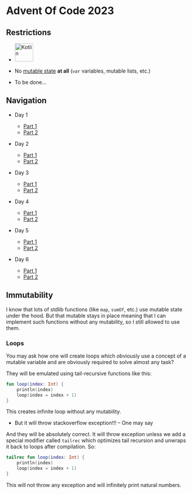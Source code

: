 # Advent Of Code 2023 

## Restrictions

- <img alt="Kotlin" src="https://img.shields.io/badge/Kotlin-orange?logo=kotlin&logoColor=white&style=flat-square" width="50px"/>

- No [mutable state](#immutability) **at all** (`var` variables, mutable lists, etc.)

- To be done...

## Navigation

- Day 1
  - [Part 1](src/main/kotlin/me/y9san9/aoc23/day1/part1/Day1.1.kt)
  - [Part 2](src/main/kotlin/me/y9san9/aoc23/day1/part2/Day1.2.kt)

- Day 2
  - [Part 1](src/main/kotlin/me/y9san9/aoc23/day2/part1/Day2.1.kt)
  - [Part 2](src/main/kotlin/me/y9san9/aoc23/day2/part2/Day2.2.kt)

- Day 3
  - [Part 1](src/main/kotlin/me/y9san9/aoc23/day3/part1/Day3.1.kt)
  - [Part 2](src/main/kotlin/me/y9san9/aoc23/day3/part2/Day3.2.kt)

- Day 4
  - [Part 1](src/main/kotlin/me/y9san9/aoc23/day4/part1/Day4.1.kt)
  - [Part 2](src/main/kotlin/me/y9san9/aoc23/day4/part2/Day4.2.kt)

- Day 5
  - [Part 1](src/main/kotlin/me/y9san9/aoc23/day5/part1/Day5.1.kt)
  - [Part 2](src/main/kotlin/me/y9san9/aoc23/day5/part2/Day5.2.kt)

- Day 6
  - [Part 1](src/main/kotlin/me/y9san9/aoc23/day6/part1/Day6.1.kt)
  - [Part 2](src/main/kotlin/me/y9san9/aoc23/day6/part2/Day6.2.kt)

## Immutability

I know that lots of stdlib functions (like `map`, `sumOf`, etc.) use mutable state under the hood.
But that mutable stays in place meaning that I can implement such functions without
any mutability, so I still allowed to use them.


### Loops

You may ask how one will create loops which obviously use a concept
of a mutable variable and are obviously required to solve almost any task?

They will be emulated using tail-recursive functions like this:

```kotlin
fun loop(index: Int) {
    println(index)
    loop(index = index + 1)
}
```

This creates infinite loop without any mutability.

- But it will throw stackoverflow exception!!! – One may say

And they will be absolutely correct. It will throw exception unless we add 
a special modifier called `tailrec` which optimizes tail recursion and 
unwraps it back to loops after compilation. So:

```kotlin
tailrec fun loop(index: Int) {
    println(index)
    loop(index = index + 1)
}
```

This will not throw any exception and will infinitely print natural numbers.
